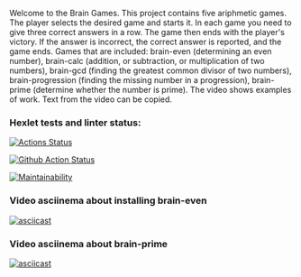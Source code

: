 Welcome to the Brain Games.
This project contains five ariphmetic games. The player selects the desired game and starts it. In each game you need to give three correct answers in a row. The game then ends with the player's victory. If the answer is incorrect, the correct answer is reported, and the game ends.
Games that are included: brain-even (determining an even number), brain-calc (addition, or subtraction, or multiplication of two numbers), brain-gcd (finding the greatest common divisor of two numbers), brain-progression (finding the missing number in a progression), brain-prime (determine whether the number is prime).
The video shows examples of work. Text from the video can be copied.


### Hexlet tests and linter status:
[![Actions Status](https://github.com/kazanmarat/python-project-lvl1/workflows/hexlet-check/badge.svg)](https://github.com/kazanmarat/python-project-lvl1/actions)

[![Github Action Status](https://github.com/kazanmarat/python-project-lvl1/workflows/makelint/badge.svg)](https://github.com/kazanmarat/python-project-lvl1/actions)

[![Maintainability](https://api.codeclimate.com/v1/badges/a5551f40b263ba2c3764/maintainability)](https://codeclimate.com/github/kazanmarat/python-project-lvl1/maintainability)

### Video asciinema about installing brain-even
[![asciicast](https://asciinema.org/a/TaUCjR9spC5strNBM7ezZyPOb.svg)](https://asciinema.org/a/TaUCjR9spC5strNBM7ezZyPOb)


### Video asciinema about brain-prime
[![asciicast](https://asciinema.org/a/nysOJlnwkrKyT2MiFzDa74PJQ.svg)](https://asciinema.org/a/nysOJlnwkrKyT2MiFzDa74PJQ)
